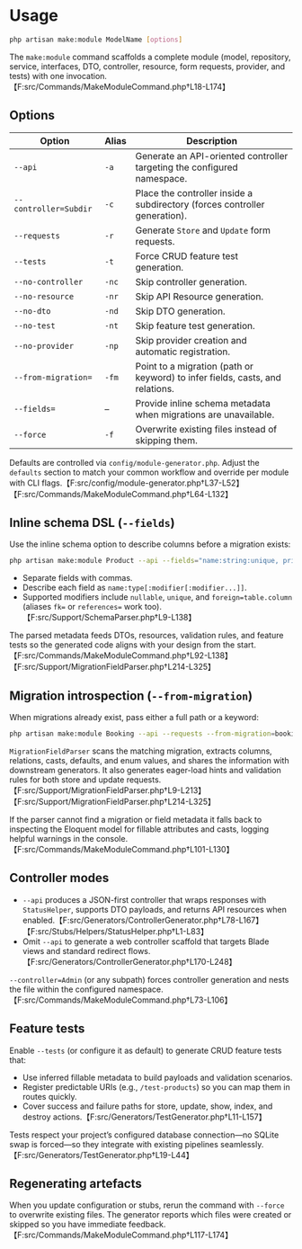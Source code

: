 # Usage

```bash
php artisan make:module ModelName [options]
```

The `make:module` command scaffolds a complete module (model, repository, service, interfaces, DTO, controller, resource, form requests, provider, and tests) with one invocation.【F:src/Commands/MakeModuleCommand.php†L18-L174】

## Options

| Option | Alias | Description |
| --- | --- | --- |
| `--api` | `-a` | Generate an API-oriented controller targeting the configured namespace. |
| `--controller=Subdir` | `-c` | Place the controller inside a subdirectory (forces controller generation). |
| `--requests` | `-r` | Generate `Store` and `Update` form requests. |
| `--tests` | `-t` | Force CRUD feature test generation. |
| `--no-controller` | `-nc` | Skip controller generation. |
| `--no-resource` | `-nr` | Skip API Resource generation. |
| `--no-dto` | `-nd` | Skip DTO generation. |
| `--no-test` | `-nt` | Skip feature test generation. |
| `--no-provider` | `-np` | Skip provider creation and automatic registration. |
| `--from-migration=` | `-fm` | Point to a migration (path or keyword) to infer fields, casts, and relations. |
| `--fields=` | – | Provide inline schema metadata when migrations are unavailable. |
| `--force` | `-f` | Overwrite existing files instead of skipping them. |

Defaults are controlled via `config/module-generator.php`. Adjust the `defaults` section to match your common workflow and override per module with CLI flags.【F:src/config/module-generator.php†L37-L52】【F:src/Commands/MakeModuleCommand.php†L64-L132】

## Inline schema DSL (`--fields`)

Use the inline schema option to describe columns before a migration exists:

```bash
php artisan make:module Product --api --fields="name:string:unique, price:decimal(10,2), user_id:foreign=users.id"
```

- Separate fields with commas.
- Describe each field as `name:type[:modifier[:modifier...]]`.
- Supported modifiers include `nullable`, `unique`, and `foreign=table.column` (aliases `fk=` or `references=` work too).【F:src/Support/SchemaParser.php†L9-L138】

The parsed metadata feeds DTOs, resources, validation rules, and feature tests so the generated code aligns with your design from the start.【F:src/Commands/MakeModuleCommand.php†L92-L138】【F:src/Support/MigrationFieldParser.php†L214-L325】

## Migration introspection (`--from-migration`)

When migrations already exist, pass either a full path or a keyword:

```bash
php artisan make:module Booking --api --requests --from-migration=bookings
```

`MigrationFieldParser` scans the matching migration, extracts columns, relations, casts, defaults, and enum values, and shares the information with downstream generators. It also generates eager-load hints and validation rules for both store and update requests.【F:src/Support/MigrationFieldParser.php†L9-L213】【F:src/Support/MigrationFieldParser.php†L214-L325】

If the parser cannot find a migration or field metadata it falls back to inspecting the Eloquent model for fillable attributes and casts, logging helpful warnings in the console.【F:src/Commands/MakeModuleCommand.php†L101-L130】

## Controller modes

- `--api` produces a JSON-first controller that wraps responses with `StatusHelper`, supports DTO payloads, and returns API resources when enabled.【F:src/Generators/ControllerGenerator.php†L78-L167】【F:src/Stubs/Helpers/StatusHelper.php†L1-L83】
- Omit `--api` to generate a web controller scaffold that targets Blade views and standard redirect flows.【F:src/Generators/ControllerGenerator.php†L170-L248】

`--controller=Admin` (or any subpath) forces controller generation and nests the file within the configured namespace.【F:src/Commands/MakeModuleCommand.php†L73-L106】

## Feature tests

Enable `--tests` (or configure it as default) to generate CRUD feature tests that:

- Use inferred fillable metadata to build payloads and validation scenarios.
- Register predictable URIs (e.g., `/test-products`) so you can map them in routes quickly.
- Cover success and failure paths for store, update, show, index, and destroy actions.【F:src/Generators/TestGenerator.php†L11-L157】

Tests respect your project’s configured database connection—no SQLite swap is forced—so they integrate with existing pipelines seamlessly.【F:src/Generators/TestGenerator.php†L19-L44】

## Regenerating artefacts

When you update configuration or stubs, rerun the command with `--force` to overwrite existing files. The generator reports which files were created or skipped so you have immediate feedback.【F:src/Commands/MakeModuleCommand.php†L117-L174】
